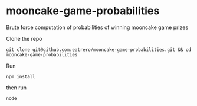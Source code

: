 # mooncake-game-probabilities
Brute force computation of probabilities of winning mooncake game prizes

Clone the repo
    
    git clone git@github.com:eatrero/mooncake-game-probabilities.git && cd mooncake-game-probabilities

Run

    npm install
     
then run

    node
    
